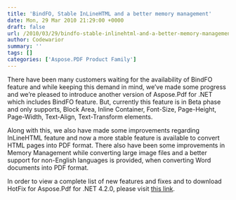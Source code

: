```yaml
---
title: 'BindFO, Stable InLineHTML and a better memory management'
date: Mon, 29 Mar 2010 21:29:00 +0000
draft: false
url: /2010/03/29/bindfo-stable-inlinehtml-and-a-better-memory-management/
author: Codewarior
summary: ''
tags: []
categories: ['Aspose.PDF Product Family']
---
```


There have been many customers waiting for the availability of BindFO feature and while keeping this demand in mind, we’ve made some progress and we’re pleased to introduce another version of Aspose.Pdf for .NET which includes BindFO feature. But, currently this feature is in Beta phase and only supports, Block Area,  Inline Container, Font-Size, Page-Height, Page-Width, Text-Align, Text-Transform elements.

Along with this, we also have made some improvements regarding InLineHTML feature and now a more stable feature is available to convert HTML pages into PDF format. There also have been some improvements in Memory Management while converting large image files and a better support for non-English languages is provided, when converting Word documents into PDF format.

In order to view a complete list of new features and fixes and to download HotFix for Aspose.Pdf for .NET 4.2.0, please visit [this link][1].




[1]: http://www.aspose.com/community/files/51/.net-components/aspose.pdf-for-.net/entry229625.aspx




